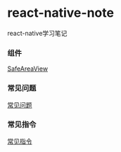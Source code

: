 # react-native-note
react-native学习笔记

### 组件
[SafeAreaView](https://github.com/wangtianlun/react-native-note/blob/master/posts/SafeAreaView.md)

### 常见问题
[常见问题](https://github.com/wangtianlun/react-native-note/blob/master/posts/%E5%B8%B8%E8%A7%81%E9%97%AE%E9%A2%98.md)

### 常见指令
[常见指令](https://github.com/wangtianlun/react-native-note/blob/master/posts/%E5%B8%B8%E8%A7%81%E6%8C%87%E4%BB%A4.md)

